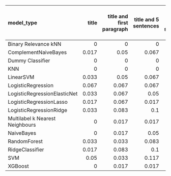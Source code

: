 | model_type                      |   title |   title and first paragraph |   title and 5 sentences |   title and 10 sentences |   title and first sentence each paragraph | raw text   |
|:--------------------------------|--------:|----------------------------:|------------------------:|-------------------------:|------------------------------------------:|:-----------|
| Binary Relevance kNN            |   0     |                       0     |                   0     |                    0     |                                     0     | 0.000      |
| ComplementNaiveBayes            |   0.017 |                       0.05  |                   0.067 |                    0.083 |                                     0.05  | 0.083      |
| Dummy Classifier                |   0     |                       0     |                   0     |                    0     |                                     0     | 0.000      |
| KNN                             |   0     |                       0     |                   0     |                    0     |                                     0     | 0.000      |
| LinearSVM                       |   0.033 |                       0.05  |                   0.067 |                    0.067 |                                     0.067 | 0.150      |
| LogisticRegression              |   0.067 |                       0.067 |                   0.067 |                    0.067 |                                     0.033 | 0.150      |
| LogisticRegressionElasticNet    |   0.033 |                       0.067 |                   0.05  |                    0.1   |                                     0.067 | **0.167**  |
| LogisticRegressionLasso         |   0.017 |                       0.067 |                   0.017 |                    0.083 |                                     0.033 | 0.083      |
| LogisticRegressionRidge         |   0.033 |                       0.083 |                   0.1   |                    0.1   |                                     0.05  | 0.133      |
| Multilabel k Nearest Neighbours |   0     |                       0.017 |                   0.017 |                    0.017 |                                     0.017 | 0.033      |
| NaiveBayes                      |   0     |                       0.017 |                   0.05  |                    0.1   |                                     0.033 | 0.067      |
| RandomForest                    |   0.033 |                       0.033 |                   0.083 |                    0.1   |                                     0.083 | 0.133      |
| RidgeClassifier                 |   0.017 |                       0.083 |                   0.1   |                    0.083 |                                     0.05  | 0.150      |
| SVM                             |   0.05  |                       0.033 |                   0.117 |                    0.067 |                                     0.083 | 0.083      |
| XGBoost                         |   0     |                       0.017 |                   0.017 |                    0.033 |                                     0.017 | 0.117      |